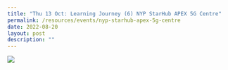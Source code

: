 ```yaml
---
title: "Thu 13 Oct: Learning Journey (6) NYP StarHub APEX 5G Centre"
permalink: /resources/events/nyp-starhub-apex-5g-centre
date: 2022-08-20
layout: post
description: ""
---
```

![](/images/banners-and-logos/Website%20Event%20Placeholder.png)